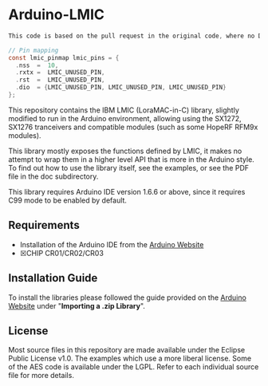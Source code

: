 # Arduino-LMIC
```C
This code is based on the pull request in the original code, where no DIO-pins are needed!

// Pin mapping
const lmic_pinmap lmic_pins = {
  .nss  =  10,
  .rxtx =  LMIC_UNUSED_PIN,
  .rst  =  LMIC_UNUSED_PIN,
  .dio  = {LMIC_UNUSED_PIN, LMIC_UNUSED_PIN, LMIC_UNUSED_PIN}
};
```
This repository contains the IBM LMIC (LoraMAC-in-C) library, slightly
modified to run in the Arduino environment, allowing using the SX1272,
SX1276 tranceivers and compatible modules (such as some HopeRF RFM9x
modules).

This library mostly exposes the functions defined by LMIC, it makes no
attempt to wrap them in a higher level API that is more in the Arduino
style. To find out how to use the library itself, see the examples, or
see the PDF file in the doc subdirectory.

This library requires Arduino IDE version 1.6.6 or above, since it
requires C99 mode to be enabled by default.

## Requirements
- Installation of the Arduino IDE from the [Arduino Website](https://www.arduino.cc/en/main/software)
- ☒CHIP CR01/CR02/CR03

## Installation Guide
To install the libraries please followed the guide provided on the [Arduino Website](https://www.arduino.cc/en/Guide/Libraries) under "**Importing a .zip Library**".

## License
Most source files in this repository are made available under the
Eclipse Public License v1.0. The examples which use a more liberal
license. Some of the AES code is available under the LGPL. Refer to each
individual source file for more details.
